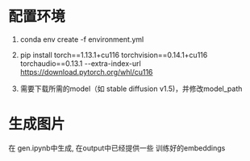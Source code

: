 # 配置环境
1. conda env create -f environment.yml
2. pip install torch==1.13.1+cu116 torchvision==0.14.1+cu116 torchaudio==0.13.1 --extra-index-url https://download.pytorch.org/whl/cu116

3. 需要下载所需的model（如 stable diffusion v1.5)，并修改model_path

# 生成图片

在 gen.ipynb中生成, 在output中已经提供一些 训练好的embeddings